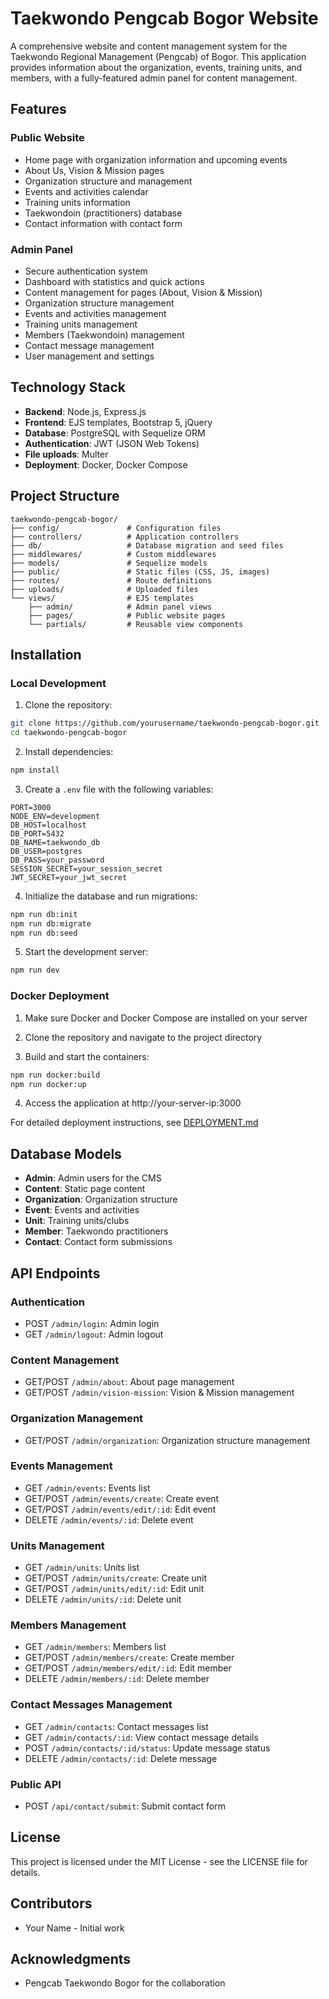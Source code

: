 # Taekwondo Pengcab Bogor Website

A comprehensive website and content management system for the Taekwondo Regional Management (Pengcab) of Bogor. This application provides information about the organization, events, training units, and members, with a fully-featured admin panel for content management.

## Features

### Public Website
- Home page with organization information and upcoming events
- About Us, Vision & Mission pages
- Organization structure and management
- Events and activities calendar
- Training units information
- Taekwondoin (practitioners) database
- Contact information with contact form

### Admin Panel
- Secure authentication system
- Dashboard with statistics and quick actions
- Content management for pages (About, Vision & Mission)
- Organization structure management
- Events and activities management
- Training units management
- Members (Taekwondoin) management
- Contact message management
- User management and settings

## Technology Stack

- **Backend**: Node.js, Express.js
- **Frontend**: EJS templates, Bootstrap 5, jQuery
- **Database**: PostgreSQL with Sequelize ORM
- **Authentication**: JWT (JSON Web Tokens)
- **File uploads**: Multer
- **Deployment**: Docker, Docker Compose

## Project Structure

```
taekwondo-pengcab-bogor/
├── config/               # Configuration files
├── controllers/          # Application controllers
├── db/                   # Database migration and seed files
├── middlewares/          # Custom middlewares
├── models/               # Sequelize models
├── public/               # Static files (CSS, JS, images)
├── routes/               # Route definitions
├── uploads/              # Uploaded files
└── views/                # EJS templates
    ├── admin/            # Admin panel views
    ├── pages/            # Public website pages
    └── partials/         # Reusable view components
```

## Installation

### Local Development

1. Clone the repository:
```bash
git clone https://github.com/yourusername/taekwondo-pengcab-bogor.git
cd taekwondo-pengcab-bogor
```

2. Install dependencies:
```bash
npm install
```

3. Create a `.env` file with the following variables:
```
PORT=3000
NODE_ENV=development
DB_HOST=localhost
DB_PORT=5432
DB_NAME=taekwondo_db
DB_USER=postgres
DB_PASS=your_password
SESSION_SECRET=your_session_secret
JWT_SECRET=your_jwt_secret
```

4. Initialize the database and run migrations:
```bash
npm run db:init
npm run db:migrate
npm run db:seed
```

5. Start the development server:
```bash
npm run dev
```

### Docker Deployment

1. Make sure Docker and Docker Compose are installed on your server

2. Clone the repository and navigate to the project directory

3. Build and start the containers:
```bash
npm run docker:build
npm run docker:up
```

4. Access the application at http://your-server-ip:3000

For detailed deployment instructions, see [DEPLOYMENT.md](DEPLOYMENT.md)

## Database Models

- **Admin**: Admin users for the CMS
- **Content**: Static page content
- **Organization**: Organization structure
- **Event**: Events and activities
- **Unit**: Training units/clubs
- **Member**: Taekwondo practitioners
- **Contact**: Contact form submissions

## API Endpoints

### Authentication
- POST `/admin/login`: Admin login
- GET `/admin/logout`: Admin logout

### Content Management
- GET/POST `/admin/about`: About page management
- GET/POST `/admin/vision-mission`: Vision & Mission management

### Organization Management
- GET/POST `/admin/organization`: Organization structure management

### Events Management
- GET `/admin/events`: Events list
- GET/POST `/admin/events/create`: Create event
- GET/POST `/admin/events/edit/:id`: Edit event
- DELETE `/admin/events/:id`: Delete event

### Units Management
- GET `/admin/units`: Units list
- GET/POST `/admin/units/create`: Create unit
- GET/POST `/admin/units/edit/:id`: Edit unit
- DELETE `/admin/units/:id`: Delete unit

### Members Management
- GET `/admin/members`: Members list
- GET/POST `/admin/members/create`: Create member
- GET/POST `/admin/members/edit/:id`: Edit member
- DELETE `/admin/members/:id`: Delete member

### Contact Messages Management
- GET `/admin/contacts`: Contact messages list
- GET `/admin/contacts/:id`: View contact message details
- POST `/admin/contacts/:id/status`: Update message status
- DELETE `/admin/contacts/:id`: Delete message

### Public API
- POST `/api/contact/submit`: Submit contact form

## License

This project is licensed under the MIT License - see the LICENSE file for details.

## Contributors

- Your Name - Initial work

## Acknowledgments

- Pengcab Taekwondo Bogor for the collaboration 
